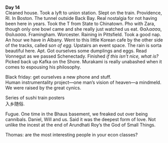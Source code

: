 **Day 14**  
Cleaned house. Took a lyft to union station. Slept on the train. Providence, RI. In Boston. The tunnel outside Back Bay. Real nostalgia for not having been here in years. Took the T from State to Chinatown. Pho with Zara, though only one bowl came and she really just watched us eat. Θαλασσα, Θαλασσα. Framingham. Worcester. Raining in Pittsfield. Took a good nap. An hour we have in Albany. Went to this little Korean cafe by the other side of the tracks, called s*on of egg*. Upstairs an event space. The rain is sorta beautiful here. Apt. Got ourselves some dumplings and eggs. Read Vonnegut as we passed Schenectady. Finished *if this isn’t nice, what is?* Picked back up Kafka on the Shore. Murakami is really unabashed when it comes to espousing his philosophy. 

Black friday: get ourselves a new phone and stuff.  
Human instrumentality project—one man’s vision of heaven—a mindmeld.   
We were raised by the great cynics.

Series of sushi train posters  
入乡随俗.

Fugue. One time in the Bhaus basement, we freaked out over being cannibals. Daniel, Will and us. Said it was the deepest form of love. Not unlike the incest at the end of Arundhati Roy’s the God of Small Things.

Thomas: are the most interesting people in your econ classes?
